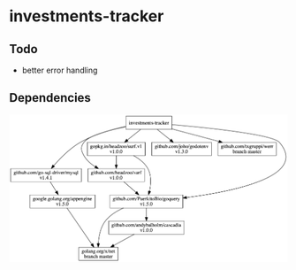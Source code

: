 # investments-tracker

## Todo

- better error handling

## Dependencies

![alt text](docs/dependencies.png "Project dependencies tree")
